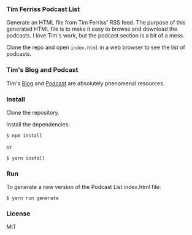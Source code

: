 ### Tim Ferriss Podcast List

Generate an HTML file from Tim Ferriss' RSS feed. The purpose of this generated HTML file is to make it easy to browse and download the podcasts. I love Tim's work, but the podcast section is a bit of a mess.

Clone the repo and open `index.html` in a web browser to see the list of podcasts.

### Tim's Blog and Podcast

Tim's [Blog](https://tim.blog/) and [Podcast](https://tim.blog/podcast/) are absolutely phenomenal resources.

### Install

Clone the repository.

Install the dependencies:

```
$ npm install
```

or

```
$ yarn install
```

### Run

To generate a new version of the Podcast List index.html file:

```
$ yarn run generate
```

### License

MIT
